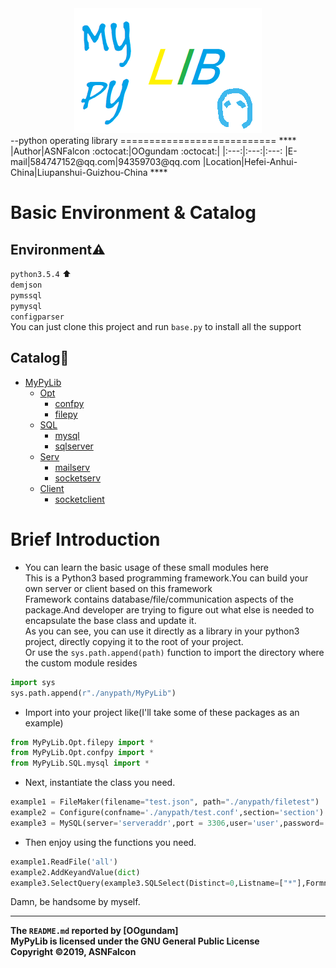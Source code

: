<div  align="center">    
	<img src="./filetest/logo.png" width = "300" height = "200" alt="logo" />
</div>
--python operating library
===========================
****
|Author|ASNFalcon :octocat:|OOgundam :octocat:|
|:---:|:---:|:---:
|E-mail|584747152@qq.com|94359703@qq.com
|Location|Hefei-Anhui-China|Liupanshui-Guizhou-China
****

# Basic Environment & Catalog
## Environment:warning:
`python3.5.4` :arrow_up:  
`demjson`   
`pymssql`   
`pymysql`   
`configparser`    
You can just clone this project and run `base.py` to install all the support  
## Catalog:bookmark_tabs:
* [MyPyLib](./)
	* [Opt](./Opt)
		* [confpy](./Opt/README.md#mypyliboptconfpy)
		* [filepy](./Opt/README.md#mypyliboptfilepy)
	* [SQL](./SQL)
		* [mysql](./SQL/README.md#mypylibsqlmysql)
		* [sqlserver](./SQL/README.md#mypylibsqlsqlserver)
	* [Serv](./Serv)
		* [mailserv](./Serv/README.md#mypylibservmailserv)
		* [socketserv](./Serv/README.md#mypylibservsocketserv)
	* [Client](./Client)
		* [socketclient](./Client/README.md#mypylibclientsocketclient)

# Brief Introduction
* You can learn the basic usage of these small modules here  
This is a Python3 based programming framework.You can build your own server or client based on this framework  
Framework contains database/file/communication aspects of the package.And developer are trying to figure out what else is needed to encapsulate the base class and update it.  
As you can see, you can use it directly as a library in your python3 project, directly copying it to the root of your project.   
Or use the `sys.path.append(path)` function to import the directory where the custom module resides   
```python
import sys
sys.path.append(r"./anypath/MyPyLib")
```
* Import into your project like(I'll take some of these packages as an example)
```python
from MyPyLib.Opt.filepy import *
from MyPyLib.Opt.confpy import *
from MyPyLib.SQL.mysql import *
```
* Next, instantiate the class you need.  
```python
example1 = FileMaker(filename="test.json", path="./anypath/filetest")
example2 = Configure(confname='./anypath/test.conf',section='section')
example3 = MySQL(server='serveraddr',port = 3306,user='user',password='password',database="database")
```
* Then enjoy using the functions you need.  
```python
example1.ReadFile('all')
example2.AddKeyandValue(dict)
example3.SelectQuery(example3.SQLSelect(Distinct=0,Listname=["*"],Formname="`user`",const=" "))
```
Damn, be handsome by myself.  

------
__The `README.md` reported by [OOgundam]__  
__MyPyLib is licensed under the GNU General Public License__   
__Copyright ©2019, ASNFalcon__
